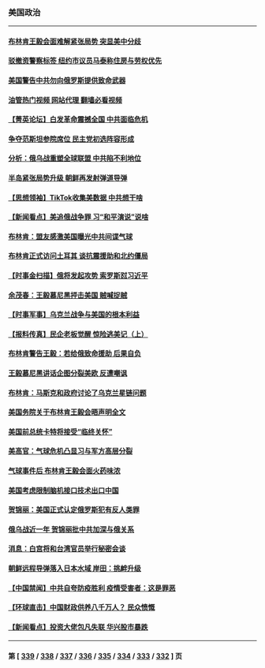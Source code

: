 ### 美国政治
---
#### [布林肯王毅会面难解紧张局势 突显美中分歧](../../pages/ncid1078159/n13933810.md?02202045) 
#### [驳撤资警察标签 纽约市议员马泰称住房与劳权优先](../../pages/ncid1078159/n13933793.md?02202045) 
#### [美国警告中共勿向俄罗斯提供致命武器](../../pages/ncid1078159/n13933562.md?02202045) 
#### [油管热门视频 网站代理 翻墙必看视频](http://138.2.39.72:81/youtube.html?epic-marker?02202045)
#### [【菁英论坛】白发革命震撼全国 中共面临危机](../../pages/ncid1078159/n13933656.md?02202045) 
#### [争夺范斯坦参院席位 民主党初选阵容形成](../../pages/ncid1078159/n13933686.md?02202045) 
#### [分析：俄乌战重塑全球联盟 中共陷不利地位](../../pages/ncid1078159/n13933636.md?02202045) 
#### [半岛紧张局势升级 朝鲜再发射弹道导弹](../../pages/ncid1078159/n13933687.md?02202045) 
#### [【思想领袖】TikTok收集美数据 中共想干啥](../../pages/ncid1078159/n13908601.md?02202045) 
#### [【新闻看点】美追俄战争罪 习“和平演说”说啥](../../pages/ncid1078159/n13933046.md?02202045) 
#### [布林肯：盟友感激美国曝光中共间谍气球](../../pages/ncid1078159/n13933535.md?02202045) 
#### [布林肯正式访问土耳其 谈抗震援助和北约僵局](../../pages/ncid1078159/n13933520.md?02202045) 
#### [【时事金扫描】俄将发起攻势 索罗斯怼习近平](../../pages/ncid1078159/n13932824.md?02202045) 
#### [余茂春：王毅慕尼黑抨击美国 贼喊捉贼](../../pages/ncid1078159/n13933469.md?02202045) 
#### [【时事军事】乌克兰战争与美国的根本利益](../../pages/ncid1078159/n13933036.md?02202045) 
#### [【报料传真】民企老板觉醒 惊险逃美记（上）](../../pages/ncid1078159/n13933035.md?02202045) 
#### [布林肯警告王毅：若给俄致命援助 后果自负](../../pages/ncid1078159/n13933006.md?02202045) 
#### [王毅慕尼黑讲话企图分裂美欧 反遭嘲讽](../../pages/ncid1078159/n13932976.md?02202045) 
#### [布林肯：马斯克和政府讨论了乌克兰星链问题](../../pages/ncid1078159/n13932961.md?02202045) 
#### [美国务院关于布林肯王毅会晤声明全文](../../pages/ncid1078159/n13932947.md?02202045) 
#### [美国前总统卡特将接受“临终关怀”](../../pages/ncid1078159/n13932939.md?02202045) 
#### [美高官：气球危机凸显习与军方高层分裂](../../pages/ncid1078159/n13932877.md?02202045) 
#### [气球事件后 布林肯王毅会面火药味浓](../../pages/ncid1078159/n13932907.md?02202045) 
#### [美国考虑限制脑机接口技术出口中国](../../pages/ncid1078159/n13932875.md?02202045) 
#### [贺锦丽：美国正式认定俄罗斯犯有反人类罪](../../pages/ncid1078159/n13932829.md?02202045) 
#### [俄乌战近一年 贺锦丽批中共加深与俄关系](../../pages/ncid1078159/n13932832.md?02202045) 
#### [消息：白宫将和台湾官员举行秘密会谈](../../pages/ncid1078159/n13932768.md?02202045) 
#### [朝鲜远程导弹落入日本水域 岸田：挑衅升级](../../pages/ncid1078159/n13932704.md?02202045) 
#### [【中国禁闻】中共自夸防疫胜利 疫情受害者：这是罪恶](../../pages/ncid1078159/n13932250.md?02202045) 
#### [【环球直击】中国财政供养八千万人？ 民众愤慨](../../pages/ncid1078159/n13932172.md?02202045) 
#### [【新闻看点】投资大佬包凡失联 华兴股市暴跌](../../pages/ncid1078159/n13932293.md?02202045) 

---
#### 第 [ [339](./339.md?02202045) / [338](./338.md?02202045) / [337](./337.md?02202045) / [336](./336.md?02202045) / [335](./335.md?02202045) / [334](./334.md?02202045) / [333](./333.md?02202045) / [332](./332.md?02202045) ] 页
